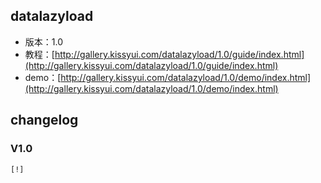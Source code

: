 ## datalazyload

* 版本：1.0
* 教程：[http://gallery.kissyui.com/datalazyload/1.0/guide/index.html](http://gallery.kissyui.com/datalazyload/1.0/guide/index.html)
* demo：[http://gallery.kissyui.com/datalazyload/1.0/demo/index.html](http://gallery.kissyui.com/datalazyload/1.0/demo/index.html)

## changelog

### V1.0

    [!]


